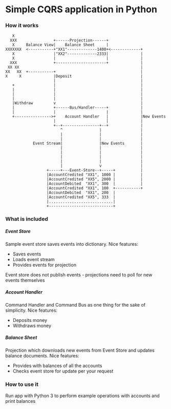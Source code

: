 # Simple CQRS application in Python
### How it works

       X
      XXX                +------Projection------+
       X     Balance View|    Balance Sheet     |
    XXXXXXX  <-----------+"XX1"-------------1400+<-------------+
       X                 |"XX2"-------------2333|              |
       X                 |                      |              |
      XXX                +----------------------+              |
     XX XX                                                     |
    XX   XX  +-----------+                                     |
    X     X              |Deposit                              |
                         |                                     |
       +                 |                                     |
       |                 |                                     |
       |                 |                                     |
       |                 |                                     |
       |Withdraw         v                                     |
       |                 +------Bus/Handler-----+              |
       |                 |                      |              |
       +---------------->+    Account Handler   |              |New Events
                         |                      |              |
                         +--+----------------+--+              |
                            ^                |                 |
                            |                |                 |
                            |                |                 |
                Event Stream|                |New Events       |
                            |                |                 |
                            |                |                 |
                            |                |                 |
                            |                |                 |
                            |                v                 |
                      +-----+---Event-Store--+-----+           |
                      |AccountCredited "XX1", 1000 |           |
                      |AccountCredited "XX5", 2000 |           |
                      |AccountDebited  "XX1", 300  |           |
                      |AccountCredited "XX1", 100  +-----------+
                      |AccountDebited  "XX1", 200  |
                      |AccountCredited "XX5", 333  |
                      |............................|
                      +----------------------------+

### What is included
##### Event Store
Sample event store saves events into dictionary. Nice features:
+ Saves events
+ Loads event stream
+ Provides events for projection

Event store does not publish events - projections need to poll for new events themselves
##### Account Handler
Command Handler and Command Bus as one thing for the sake of simplicity. Nice features:
+ Deposits money
+ Withdraws money

##### Balance Sheet
Projection which downloads new events from Event Store and updates balance documents. Nice features:
+ Provides with balances of all the accounts
+ Checks event store for update per your request

### How to use it
Run app with Python 3 to perform example operations with accounts and print balances